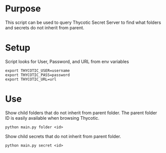 # Purpose
This script can be used to query Thycotic Secret Server to find what folders and secrets do not inherit from parent.

# Setup
Script looks for User, Password, and URL from env variables
```
export THYCOTIC_USER=username
export THYCOTIC_PASS=password
export THYCOTIC_URL=url
```

# Use
Show child folders that do not inherit from parent folder. The parent folder ID is easily available when browsing Thycotic.
```
python main.py folder <id>
```

Show child secrets that do not inherit from parent folder.
```
python main.py secret <id>
